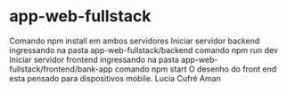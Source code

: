 # app-web-fullstack

Comando npm install em ambos servidores
Iniciar servidor backend ingressando na pasta app-web-fullstack/backend comando npm run dev
Iniciar servidor frontend ingressando na pasta app-web-fullstack/frontend/bank-app comando npm start
O desenho do front end esta pensado para dispositivos mobile. 
Lucía Cufré Aman


